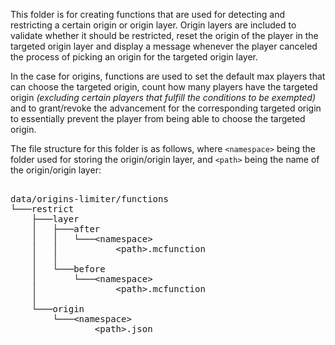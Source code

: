 This folder is for creating functions that are used for detecting and restricting a certain origin or origin layer. Origin layers are included to validate whether it should be restricted, reset the origin of the player in the targeted origin layer and display a message whenever the player canceled the process of picking an origin for the targeted origin layer.
<br>

In the case for origins, functions are used to set the default max players that can choose the targeted origin, count how many players have the targeted origin *(excluding certain players that fulfill the conditions to be exempted)* and to grant/revoke the advancement for the corresponding targeted origin to essentially prevent the player from being able to choose the targeted origin.
<br>

The file structure for this folder is as follows, where `<namespace>` being the folder used for storing the origin/origin layer, and `<path>` being the name of the origin/origin layer:
<pre>

data/origins-limiter/functions
└───restrict
    ├───layer
    │   ├───after
    │   │   └───&#60;namespace&#62;
    │   │           &#60;path&#62;.mcfunction
    │   │
    │   └───before
    │       └───&#60;namespace&#62;
    │               &#60;path&#62;.mcfunction
    │
    └───origin
        └───&#60;namespace&#62;
                &#60;path&#62;.json

</pre>
